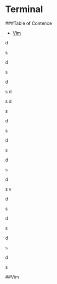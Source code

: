# Terminal

###Table of Contence
* [Vim](#vim)




d

s

d

s

d

s
d

s
d

s

d

s

d

s

d

s

d

s
v

d

s

d

s

d

s

d

s








##Vim
